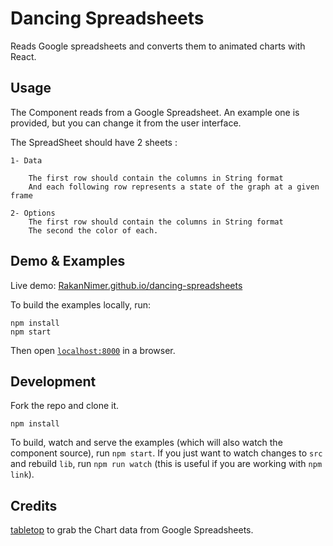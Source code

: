 # Dancing Spreadsheets

Reads Google spreadsheets and converts them to animated charts with React.

## Usage

The Component reads from a Google Spreadsheet. An example one is provided, but you can change it from the user interface.

The SpreadSheet should have 2 sheets :

	1- Data

		The first row should contain the columns in String format
		And each following row represents a state of the graph at a given frame

	2- Options
		The first row should contain the columns in String format
		The second the color of each.



## Demo & Examples

Live demo: [RakanNimer.github.io/dancing-spreadsheets](http://RakanNimer.github.io/dancing-spreadsheets/)

To build the examples locally, run:

```
npm install
npm start
```

Then open [`localhost:8000`](http://localhost:8000) in a browser.


## Development

Fork the repo and clone it.
```
npm install
```
To build, watch and serve the examples (which will also watch the component source), run `npm start`. If you just want to watch changes to `src` and rebuild `lib`, run `npm run watch` (this is useful if you are working with `npm link`).

## Credits

[tabletop](https://github.com/jsoma/tabletop) to grab the Chart data from Google Spreadsheets.


